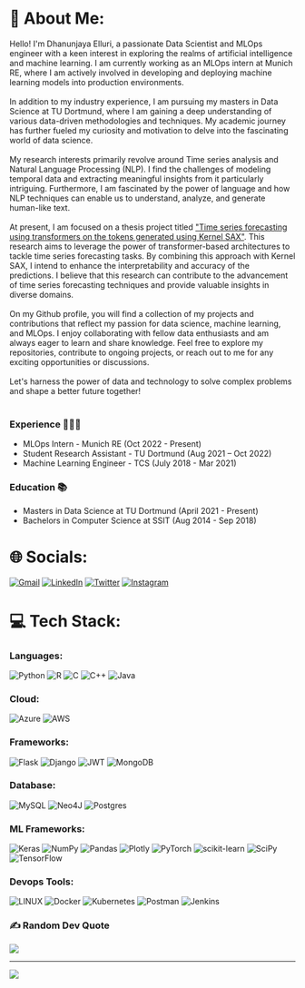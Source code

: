 # 💫 About Me:
Hello! I'm Dhanunjaya Elluri, a passionate Data Scientist and MLOps engineer with a keen interest in exploring the realms of artificial intelligence and machine learning. I am currently working as an MLOps intern at Munich RE, where I am actively involved in developing and deploying machine learning models into production environments.<br><br>In addition to my industry experience, I am pursuing my masters in Data Science at TU Dortmund, where I am gaining a deep understanding of various data-driven methodologies and techniques. My academic journey has further fueled my curiosity and motivation to delve into the fascinating world of data science.<br><br>My research interests primarily revolve around Time series analysis and Natural Language Processing (NLP). I find the challenges of modeling temporal data and extracting meaningful insights from it particularly intriguing. Furthermore, I am fascinated by the power of language and how NLP techniques can enable us to understand, analyze, and generate human-like text.<br><br>At present, I am focused on a thesis project titled ["Time series forecasting using transformers on the tokens generated using Kernel SAX"](https://github.com/Dhanunjaya-Elluri/master-thesis). This research aims to leverage the power of transformer-based architectures to tackle time series forecasting tasks. By combining this approach with Kernel SAX, I intend to enhance the interpretability and accuracy of the predictions. I believe that this research can contribute to the advancement of time series forecasting techniques and provide valuable insights in diverse domains.<br><br>On my Github profile, you will find a collection of my projects and contributions that reflect my passion for data science, machine learning, and MLOps. I enjoy collaborating with fellow data enthusiasts and am always eager to learn and share knowledge. Feel free to explore my repositories, contribute to ongoing projects, or reach out to me for any exciting opportunities or discussions.<br><br>Let's harness the power of data and technology to solve complex problems and shape a better future together!<br><br>


### Experience 👨🏻‍💻

- MLOps Intern - Munich RE (Oct 2022 - Present)
- Student Research Assistant - TU Dortmund (Aug 2021 – Oct 2022)
- Machine Learning Engineer - TCS (July 2018 - Mar 2021)

### Education 📚

- Masters in Data Science at TU Dortmund (April 2021 - Present)
- Bachelors in Computer Science at SSIT (Aug 2014 - Sep 2018)


# 🌐 Socials:
[<img alt="Gmail" src="https://img.shields.io/badge/Gmail-D14836?style=for-the-badge&logo=gmail&logoColor=white" >](mailto:dhanunjayet@gmail.com)
[<img alt="LinkedIn" src= "https://img.shields.io/badge/LinkedIn-0077B5?style=for-the-badge&logo=linkedin&logoColor=white" >](https://www.linkedin.com/in/dhanunjaya-elluri/)
[<img alt="Twitter" src="https://img.shields.io/badge/twitter-%231DA1F2.svg?&style=for-the-badge&logo=twitter&logoColor=white" >](https://twitter.com/dhanunjayet)
[<img alt="Instagram" src="https://img.shields.io/badge/Instagram-%23E4405F.svg?logo=Instagram&logoColor=white" >](https://instagram.com/dhanunjay_e)

# 💻 Tech Stack:
### Languages:
![Python](https://img.shields.io/badge/python-3670A0?style=for-the-badge&logo=python&logoColor=ffdd54) ![R](https://img.shields.io/badge/r-%23276DC3.svg?style=for-the-badge&logo=r&logoColor=white) ![C](https://img.shields.io/badge/c-%2300599C.svg?style=for-the-badge&logo=c&logoColor=white) ![C++](https://img.shields.io/badge/c++-%2300599C.svg?style=for-the-badge&logo=c%2B%2B&logoColor=white) ![Java](https://img.shields.io/badge/java-%23ED8B00.svg?style=for-the-badge&logo=java&logoColor=white) 
### Cloud:
![Azure](https://img.shields.io/badge/azure-%230072C6.svg?style=for-the-badge&logo=azure-devops&logoColor=white) ![AWS](https://img.shields.io/badge/AWS-%23FF9900.svg?style=for-the-badge&logo=amazon-aws&logoColor=white) 
### Frameworks:
![Flask](https://img.shields.io/badge/flask-%23000.svg?style=for-the-badge&logo=flask&logoColor=white) ![Django](https://img.shields.io/badge/django-%23092E20.svg?style=for-the-badge&logo=django&logoColor=white) ![JWT](https://img.shields.io/badge/JWT-black?style=for-the-badge&logo=JSON%20web%20tokens) ![MongoDB](https://img.shields.io/badge/MongoDB-%234ea94b.svg?style=for-the-badge&logo=mongodb&logoColor=white) 
### Database:
![MySQL](https://img.shields.io/badge/mysql-%2300f.svg?style=for-the-badge&logo=mysql&logoColor=white) 	![Neo4J](https://img.shields.io/badge/Neo4j-008CC1?style=for-the-badge&logo=neo4j&logoColor=white) ![Postgres](https://img.shields.io/badge/postgres-%23316192.svg?style=for-the-badge&logo=postgresql&logoColor=white)
### ML Frameworks:
![Keras](https://img.shields.io/badge/Keras-%23D00000.svg?style=for-the-badge&logo=Keras&logoColor=white) ![NumPy](https://img.shields.io/badge/numpy-%23013243.svg?style=for-the-badge&logo=numpy&logoColor=white) ![Pandas](https://img.shields.io/badge/pandas-%23150458.svg?style=for-the-badge&logo=pandas&logoColor=white) ![Plotly](https://img.shields.io/badge/Plotly-%233F4F75.svg?style=for-the-badge&logo=plotly&logoColor=white) ![PyTorch](https://img.shields.io/badge/PyTorch-%23EE4C2C.svg?style=for-the-badge&logo=PyTorch&logoColor=white) ![scikit-learn](https://img.shields.io/badge/scikit--learn-%23F7931E.svg?style=for-the-badge&logo=scikit-learn&logoColor=white) ![SciPy](https://img.shields.io/badge/SciPy-%230C55A5.svg?style=for-the-badge&logo=scipy&logoColor=%white) ![TensorFlow](https://img.shields.io/badge/TensorFlow-%23FF6F00.svg?style=for-the-badge&logo=TensorFlow&logoColor=white) 
### Devops Tools:
![LINUX](https://img.shields.io/badge/Linux-FCC624?style=for-the-badge&logo=linux&logoColor=black) ![Docker](https://img.shields.io/badge/docker-%230db7ed.svg?style=for-the-badge&logo=docker&logoColor=white) ![Kubernetes](https://img.shields.io/badge/kubernetes-%23326ce5.svg?style=for-the-badge&logo=kubernetes&logoColor=white) ![Postman](https://img.shields.io/badge/Postman-FF6C37?style=for-the-badge&logo=postman&logoColor=white) ![Jenkins](https://img.shields.io/badge/jenkins-%232C5263.svg?style=for-the-badge&logo=jenkins&logoColor=white)

### ✍️ Random Dev Quote
![](https://quotes-github-readme.vercel.app/api?type=horizontal&theme=radical)

---
[![](https://visitcount.itsvg.in/api?id=Dhanunjaya-Elluri&icon=0&color=0)](https://visitcount.itsvg.in)

<!--
**Dhanunjaya-Elluri/Dhanunjaya-Elluri** is a ✨ _special_ ✨ repository because its `README.md` (this file) appears on your GitHub profile.

Here are some ideas to get you started:

- 🔭 I’m currently working on ...
- 🌱 I’m currently learning ...
- 👯 I’m looking to collaborate on ...
- 🤔 I’m looking for help with ...
- 💬 Ask me about ...
- 📫 How to reach me: ...
- 😄 Pronouns: ...
- ⚡ Fun fact: ...
-->
